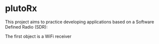 # plutoRx
This project aims to practice developing applications based on a Software Defined Radio (SDR):

The first object is a WiFi receiver
